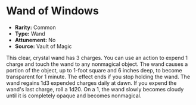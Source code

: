 # Wand of Windows

- **Rarity:** Common
- **Type:** Wand
- **Attunement:** No
- **Source:** Vault of Magic

This clear, crystal wand has 3 charges. You can use an action to expend 1 charge and touch the wand to any nonmagical object. The wand causes a portion of the object, up to 1-foot square and 6 inches deep, to become transparent for 1 minute. The effect ends if you stop holding the wand. The wand regains 1d3 expended charges daily at dawn. If you expend the wand's last charge, roll a 1d20. On a 1, the wand slowly becomes cloudy until it is completely opaque and becomes nonmagical.
